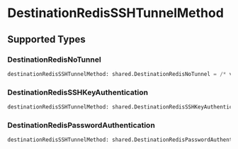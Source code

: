 # DestinationRedisSSHTunnelMethod


## Supported Types

### DestinationRedisNoTunnel

```python
destinationRedisSSHTunnelMethod: shared.DestinationRedisNoTunnel = /* values here */
```

### DestinationRedisSSHKeyAuthentication

```python
destinationRedisSSHTunnelMethod: shared.DestinationRedisSSHKeyAuthentication = /* values here */
```

### DestinationRedisPasswordAuthentication

```python
destinationRedisSSHTunnelMethod: shared.DestinationRedisPasswordAuthentication = /* values here */
```

